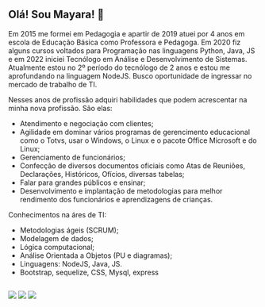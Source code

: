 ## Olá! Sou Mayara! 👩   
Em 2015 me formei em Pedagogia e apartir de 2019 atuei por 4 anos em escola de Educação Básica como Professora e Pedagoga. Em 2020 fiz alguns cursos voltados para Programação nas linguagens Python, Java, JS e em 2022 iniciei Tecnólogo em Análise e Desenvolvimento de Sistemas. 
Atualmente estou no 2º período do tecnólogo de 2 anos e estou me aprofundando na linguagem NodeJS. Busco oportunidade de ingressar no mercado de trabalho de TI.

Nesses anos de profissão adquiri habilidades que podem acrescentar na minha nova profissão. São elas:
-  Atendimento e negociação com clientes; 
- Agilidade em dominar vários programas de gerencimento educacional como o Totvs, usar o Windows, o Linux e o pacote Office Microsoft e do Linux;
- Gerenciamento de funcionários;
- Confecção de diversos documentos oficiais como Atas de Reuniões, Declarações, Históricos, Ofícios, diversas tabelas;
- Falar para grandes públicos e ensinar;
- Desenvolvimento e implantação de metodologias para melhor rendimento dos funcionários e aprendizagens de crianças.

Conhecimentos na áres de TI:
- Metodologias ágeis (SCRUM);
- Modelagem de dados;
- Lógica computacional;
- Análise Orientada a Objetos (PU e diagramas);
- Linguagens: NodeJS, Java, JS.
- Bootstrap, sequelize, CSS, Mysql, express
##
<div>
  <a href = "mailto:mmribeiroes@gmail.com"><img src="https://img.shields.io/badge/-Gmail-%23333?style=for-the-badge&logo=gmail&logoColor=white" alvo ="_blank"></a>
  <a href="https://www.linkedin.com/in/mayara-marta-ribeiro-souza-29897a150/" target="_blank"><img src="https://img.shields.io/badge/LinkedIn-0077B5?style=for-the-badge&logo=linkedin&logoColor=white" target="_blank"></a>
  <a href="https://instagram.com/mayara.m.ribeiro" target="_blank"><img src="https://img.shields.io/badge/Instagram-E4405F?style=for-the-badge&logo=instagram&logoColor=white" target="_blank"></a>
<div>
  

  

  
